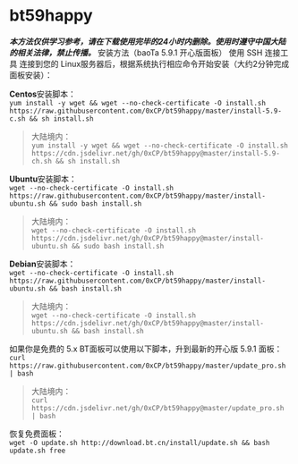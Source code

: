 # bt59happy
***本方法仅供学习参考，请在下载使用完毕的24小时内删除。使用时遵守中国大陆的相关法律，禁止传播。***
安装方法（baoTa 5.9.1 开心版面板）
使用 SSH 连接工具 连接到您的 Linux服务器后，根据系统执行相应命令开始安装（大约2分钟完成面板安装）：  

**Centos**安装脚本：  
`yum install -y wget && wget --no-check-certificate -O install.sh https://raw.githubusercontent.com/0xCP/bt59happy/master/install-5.9-c.sh && sh install.sh`  
>大陆境内：  
`yum install -y wget && wget --no-check-certificate -O install.sh https://cdn.jsdelivr.net/gh/0xCP/bt59happy@master/install-5.9-ch.sh && sh install.sh`  


**Ubuntu**安装脚本：  
`wget --no-check-certificate -O install.sh https://raw.githubusercontent.com/0xCP/bt59happy/master/install-ubuntu.sh && sudo bash install.sh`  
>大陆境内：  
`wget --no-check-certificate -O install.sh https://cdn.jsdelivr.net/gh/0xCP/bt59happy@master/install-ubuntu.sh && sudo bash install.sh`  


**Debian**安装脚本：  
`wget --no-check-certificate -O install.sh https://raw.githubusercontent.com/0xCP/bt59happy/master/install-ubuntu.sh && bash install.sh`  
>大陆境内：  
`wget --no-check-certificate -O install.sh https://cdn.jsdelivr.net/gh/0xCP/bt59happy@master/install-ubuntu.sh && bash install.sh`  


如果你是免费的 5.x BT面板可以使用以下脚本，升到最新的开心版 5.9.1 面板：  
`curl https://raw.githubusercontent.com/0xCP/bt59happy/master/update_pro.sh | bash `  
>大陆境内：  
`curl https://cdn.jsdelivr.net/gh/0xCP/bt59happy@master/update_pro.sh | bash `  


恢复免费面板：  
`wget -O update.sh http://download.bt.cn/install/update.sh && bash update.sh free`  
